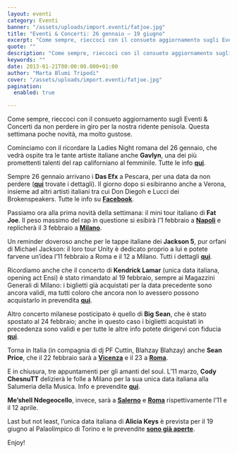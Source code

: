 ```yaml
---
layout: eventi
category: Eventi
banner: "/assets/uploads/import.eventi/fatjoe.jpg"
title: "Eventi & Concerti: 26 gennaio – 19 giugno"
excerpt: "Come sempre, rieccoci con il consueto aggiornamento sugli Eventi & Concerti da non perdere in giro per la nostra ridente penisola. Questa settimana poche novità, ma molto gustose. Cominciamo con il ricordare la Ladies Night romana del 26 gennaio, che vedrà ospite tra le tante artiste italiane anche Gavlyn, una dei più promettenti talenti del [&hellip"
quote: ""
description: "Come sempre, rieccoci con il consueto aggiornamento sugli Eventi & Concerti da non perdere in giro per la nostra ridente penisola. Questa settimana poche novità, ma molto gustose. Cominciamo con il ricordare la Ladies Night romana del 26 gennaio, che vedrà ospite tra le tante artiste italiane anche Gavlyn, una dei più promettenti talenti del [&hellip"
keywords: ""
date: 2013-01-21T00:00:00.000+01:00
author: "Marta Blumi Tripodi"
cover: "/assets/uploads/import.eventi/fatjoe.jpg"
pagination:
  enabled: true

---
```


Come sempre, rieccoci con il consueto aggiornamento sugli Eventi & Concerti da non perdere in giro per la nostra ridente penisola. Questa settimana poche novità, ma molto gustose.

Cominciamo con il ricordare la Ladies Night romana del 26 gennaio, che vedrà ospite tra le tante artiste italiane anche **Gavlyn**, una dei più promettenti talenti del rap californiano al femminile. Tutte le info [**qui**](https://www.facebook.com/events/302978553156879/ "https://www.facebook.com/events/302978553156879/").

Sempre 26 gennaio arrivano i **Das Efx** a Pescara, per una data da non perdere ([**qui**](https://www.facebook.com/events/449887605076894/ "https://www.facebook.com/events/449887605076894/") trovate i dettagli). Il giorno dopo si esibiranno anche a Verona, insieme ad altri artisti italiani tra cui Don Diegoh e Lucci dei Brokenspeakers. Tutte le info su [**Facebook**](https://www.facebook.com/PIKAFLOW "https://www.facebook.com/PIKAFLOW").

Passiamo ora alla prima novità della settimana: il mini tour italiano di **Fat Joe**. Il peso massimo del rap in questione si esibirà l’1 febbraio a [**Napoli**](https://www.facebook.com/events/218865778250999/?ref=22 "https://www.facebook.com/events/218865778250999/?ref=22") e replicherà il 3 febbraio a [**Milano**](https://www.facebook.com/events/136658713149982/?ref=ts&fref=ts "https://www.facebook.com/events/136658713149982/?ref=ts&fref=ts").

Un reminder doveroso anche per le tappe italiane dei **Jackson 5**, pur orfani di Michael Jackson: il loro tour Unity è dedicato proprio a lui e potete farvene un’idea l’11 febbraio a Roma e il 12 a Milano. Tutti i dettagli [**qui**](http://www.dalessandroegalli.com/THE-JACKSONS-concerto/biglietti-THE-JACKSONS/199.html "http://www.dalessandroegalli.com/THE-JACKSONS-concerto/biglietti-THE-JACKSONS/199.html").

Ricordiamo anche che il concerto di **Kendrick Lamar** (unica data italiana, opening act Ensi) è stato rimandato al 19 febbraio, sempre ai Magazzini Generali di Milano: i biglietti già acquistati per la data precedente sono ancora validi, ma tutti coloro che ancora non lo avessero possono acquistarlo in prevendita [**qui**](%28http://www.ticketone.it/tickets.html?affiliate=IGA&doc=erdetaila&fun=erdetail&erid=850313&includeOnlybookable=true&gclid=CIS9s7zl3bQCFcZb3godlxUASQ "(http://www.ticketone.it/tickets.html?affiliate=IGA&doc=erdetaila&fun=erdetail&erid=850313&includeOnlybookable=true&gclid=CIS9s7zl3bQCFcZb3godlxUASQ").

Altro concerto milanese posticipato è quello di **Big Sean**, che è stato spostato al 24 febbraio; anche in questo caso i biglietti acquistati in precedenza sono validi e per tutte le altre info potete dirigervi con fiducia [**qui**](https://www.facebook.com/events/121652097988987/?fref=ts "https://www.facebook.com/events/121652097988987/?fref=ts").

Torna in Italia (in compagnia di dj PF Cuttin, Blahzay Blahzay) anche **Sean Price**, che il 22 febbraio sarà a [**Vicenza**](https://www.facebook.com/events/391959514222274/ "https://www.facebook.com/events/391959514222274/") e il 23 a [**Roma**](https://www.facebook.com/events/348708255236934/ "https://www.facebook.com/events/348708255236934/").

E in chiusura, tre appuntamenti per gli amanti del soul. L’11 marzo, **Cody ChesnuTT** delizierà le folle a Milano per la sua unica data italiana alla Salumeria della Musica. Info e prevendite [**qui**](http://www.ticketone.it/tickets.html?affiliate=IGA&doc=erdetaila&fun=erdetail&erid=867633&includeOnlybookable=true&gclid=CLfU8uni3bQCFcZb3godlxUASQ "http://www.ticketone.it/tickets.html?affiliate=IGA&doc=erdetaila&fun=erdetail&erid=867633&includeOnlybookable=true&gclid=CLfU8uni3bQCFcZb3godlxUASQ").

**Me’shell Ndegeocello**, invece, sarà a **[Salerno](http://www.barleyarts.com/Concerti/1/3/8244/me-shell-ndegeocello-salerno "http://www.barleyarts.com/Concerti/1/3/8244/me-shell-ndegeocello-salerno")** e [**Roma**](http://www.barleyarts.com/Concerti/1/3/8243/me-shell-ndegeocello-roma "http://www.barleyarts.com/Concerti/1/3/8243/me-shell-ndegeocello-roma") rispettivamente l’11 e il 12 aprile.

Last but not least, l’unica data italiana di **Alicia Keys** è prevista per il 19 giugno al Palaolimpico di Torino e le prevendite [**sono già aperte**](http://www.ticketone.it/tickets.html?affiliate=IGA&doc=erdetaila&fun=erdetail&erid=883956&includeOnlybookable=true&gclid=CNr73bXi3bQCFUdZ3godKDAAag "http://www.ticketone.it/tickets.html?affiliate=IGA&doc=erdetaila&fun=erdetail&erid=883956&includeOnlybookable=true&gclid=CNr73bXi3bQCFUdZ3godKDAAag").

Enjoy!